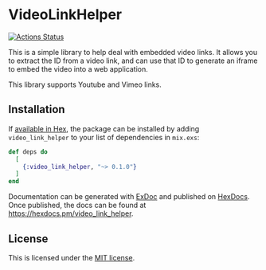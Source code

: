 # VideoLinkHelper

[![Actions Status](https://github.com/bratsche/video_link_helper/workflows/elixir/badge.svg)](https://github.com/bratsche/video_link_helper/actions?query=workflow%3Aelixir)

This is a simple library to help deal with embedded video links. It
allows you to extract the ID from a video link, and can use that ID
to generate an iframe to embed the video into a web application.

This library supports Youtube and Vimeo links.

## Installation

If [available in Hex](https://hex.pm/docs/publish), the package can be installed
by adding `video_link_helper` to your list of dependencies in `mix.exs`:

```elixir
def deps do
  [
    {:video_link_helper, "~> 0.1.0"}
  ]
end
```

Documentation can be generated with [ExDoc](https://github.com/elixir-lang/ex_doc)
and published on [HexDocs](https://hexdocs.pm). Once published, the docs can
be found at <https://hexdocs.pm/video_link_helper>.

## License

This is licensed under the [MIT license](LICENSE.md).
